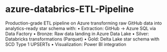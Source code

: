 # azure-databrics-ETL-Pipeline
Production-grade ETL pipeline on Azure transforming raw GitHub data into  analytics-ready star schema with: • Extraction: GitHub → Azure SQL via Data Factory • Bronze: Raw data landing in Azure Data Lake • Silver: Databricks transformations (Parquet) • Gold: Delta Lake star schema with SCD Type 1 UPSERTs • Visualization: Power BI integration
